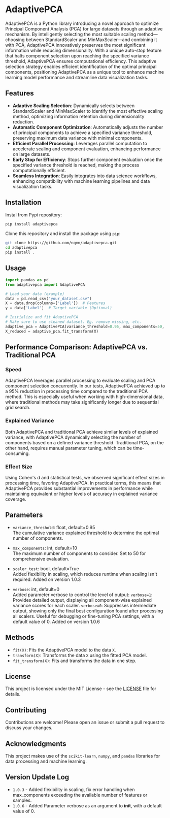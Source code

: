 
# AdaptivePCA

AdaptivePCA is a Python library introducing a novel approach to optimize Principal Component Analysis (PCA) for large datasets through an adaptive mechanism. By intelligently selecting the most suitable scaling method—choosing between StandardScaler and MinMaxScaler—and combining it with PCA, AdaptivePCA innovatively preserves the most significant information while reducing dimensionality. With a unique auto-stop feature that halts component selection upon reaching the specified variance threshold, AdaptivePCA ensures computational efficiency. This adaptive selection strategy enables efficient identification of the optimal principal components, positioning AdaptivePCA as a unique tool to enhance machine learning model performance and streamline data visualization tasks.

## Features
- **Adaptive Scaling Selection**: Dynamically selects between StandardScaler and MinMaxScaler to identify the most effective scaling method, optimizing information retention during dimensionality reduction.
- **Automatic Component Optimization**: Automatically adjusts the number of principal components to achieve a specified variance threshold, preserving maximum data variance with minimal components.
- **Efficient Parallel Processing**: Leverages parallel computation to accelerate scaling and component evaluation, enhancing performance on large datasets.
- **Early Stop for Efficiency**: Stops further component evaluation once the specified variance threshold is reached, making the process computationally efficient.
- **Seamless Integration**: Easily integrates into data science workflows, enhancing compatibility with machine learning pipelines and data visualization tasks.

## Installation

Instal from Pypi repository:
```bash
pip install adaptivepca
```

Clone this repository and install the package using `pip`:
```bash
git clone https://github.com/nqmn/adaptivepca.git
cd adaptivepca
pip install .
```

## Usage

```python
import pandas as pd
from adaptivepca import AdaptivePCA

# Load your data (example)
data = pd.read_csv("your_dataset.csv")
X = data.drop(columns=['Label'])  # Features
y = data['Label']  # Target variable (Optional)

# Initialize and fit AdaptivePCA
# Make sure to use cleaned dataset. Eg. remove missing, etc.
adaptive_pca = AdaptivePCA(variance_threshold=0.95, max_components=50, scaler_test=True, verbose=1)
X_reduced = adaptive_pca.fit_transform(X)
```

## Performance Comparison: AdaptivePCA vs. Traditional PCA

### Speed

AdaptivePCA leverages parallel processing to evaluate scaling and PCA component selection concurrently. In our tests, AdaptivePCA achieved up to a 95% reduction in processing time compared to the traditional PCA method. This is especially useful when working with high-dimensional data, where traditional methods may take significantly longer due to sequential grid search.

### Explained Variance

Both AdaptivePCA and traditional PCA achieve similar levels of explained variance, with AdaptivePCA dynamically selecting the number of components based on a defined variance threshold. Traditional PCA, on the other hand, requires manual parameter tuning, which can be time-consuming.

### Effect Size

Using Cohen's d and statistical tests, we observed significant effect sizes in processing time, favoring AdaptivePCA. In practical terms, this means that AdaptivePCA provides substantial improvements in performance while maintaining equivalent or higher levels of accuracy in explained variance coverage.

## Parameters
- `variance_threshold`: float, default=0.95  
  The cumulative variance explained threshold to determine the optimal number of components.
  
- `max_components`: int, default=10  
  The maximum number of components to consider. Set to 50 for comprehensive evaluation.

- `scaler_test`: bool, default=True  
  Added flexibility in scaling, which reduces runtime when scaling isn't required.
  Added on version 1.0.3

- `verbose`: int, default=0  
  Added parameter verbose to control the level of output:
   `verbose=1`: Provides detailed output, displaying all component-wise explained variance scores for each scaler.
   `verbose=0`: Suppresses intermediate output, showing only the final best configuration found after processing all scalers.
  Useful for debugging or fine-tuning PCA settings, with a default value of 0.
  Added on version 1.0.6

## Methods
- `fit(X)`: Fits the AdaptivePCA model to the data `X`.
- `transform(X)`: Transforms the data `X` using the fitted PCA model.
- `fit_transform(X)`: Fits and transforms the data in one step.

## License
This project is licensed under the MIT License - see the [LICENSE](LICENSE) file for details.

## Contributing
Contributions are welcome! Please open an issue or submit a pull request to discuss your changes.

## Acknowledgments
This project makes use of the `scikit-learn`, `numpy`, and `pandas` libraries for data processing and machine learning.

## Version Update Log
- `1.0.3` - Added flexibility in scaling, fix error handling when max_components exceeding the available number of features or samples.
- `1.0.6` - Added Parameter verbose as an argument to __init__, with a default value of 0.
